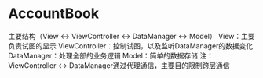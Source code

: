 # AccountBook

主要结构（View <-> ViewController <-> DataManager <-> Model）
View：主要负责试图的显示
ViewController：控制试图，以及监听DataManager的数据变化
DataManager：处理全部的业务逻辑
Model：简单的数据存储
注：ViewController <-> DataManager通过代理通信，主要目的限制跨层通信
